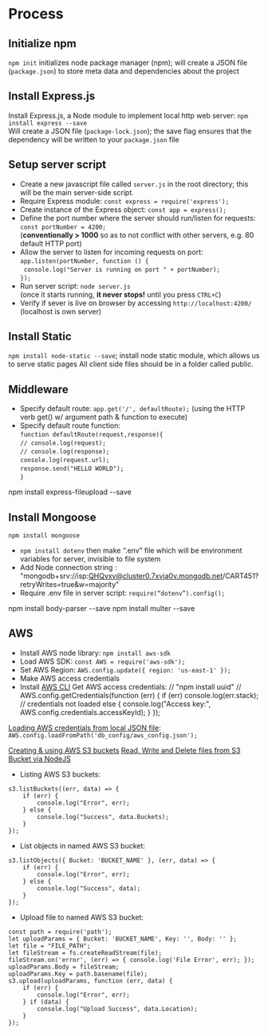 # Process
## Initialize npm
`npm init` initializes node package manager (npm); will create a JSON file (`package.json`) to store meta data and dependencies about the project
## Install Express.js
Install Express.js, a Node module to implement local http web server: `npm install express --save`  
Will create a JSON file (`package-lock.json`); the save flag ensures that the dependency will be written to your `package.json` file
## Setup server script
- Create a new javascript file called `server.js` in the root directory; this will be the main server-side script.  
- Require Express module: `const express = require('express');`
- Create instance of the Express object: `const app = express();`  
- Define the port number where the server should run/listen for requests: `const portNumber = 4200;`  
(**conventionally  > 1000** so as to not conflict with other servers, e.g. 80 default HTTP port)
- Allow the server to listen for incoming requests on port:  
`app.listen(portNumber, function () {`  
`  console.log("Server is running on port " + portNumber); `  
`});`
- Run  server script: `node server.js`  
(once it starts running, **it never stops!** until you press `CTRL+C`)
- Verify if sever is live on browser by accessing `http://localhost:4200/` (localhost is own server)

## Install Static
`npm install node-static --save`; install node static module, which allows us to serve static pages
All client side files should be in a folder called public.

## Middleware
- Specify default route: `app.get('/', defaultRoute);` (using the HTTP verb get() w/ argument path & function to execute)
- Specify default route function:  
`function defaultRoute(request,response){`  
`// console.log(request);`  
`// console.log(response);`  
`console.log(request.url);`  
`response.send("HELLO WORLD");`  
`}`  


npm install express-fileupload --save

## Install Mongoose
`npm install mongoose`
- `npm install dotenv` then make “.env” file which will be environment variables for server, invisible to file system
- Add Node connection string : "mongodb+srv://isp:QHQvxv@cluster0.7xvja0v.mongodb.net/CART451?retryWrites=true&w=majority"
- Require .env file in server script: `require(“dotenv”).config();`


npm install body-parser --save
npm install multer --save



## AWS
- Install AWS node library: `npm install aws-sdk`
- Load AWS SDK: `const AWS = require('aws-sdk');`
- Set AWS Region: `AWS.config.update({ region: 'us-east-1' });`
- Make AWS access credentials
- Install [AWS CLI](https://docs.aws.amazon.com/cli/latest/userguide/getting-started-install.html)
Get AWS access credentials: 
// "npm install uuid"
// 
AWS.config.getCredentials(function (err) {
    if (err) console.log(err.stack);
    // credentials not loaded
    else {
        console.log("Access key:", AWS.config.credentials.accessKeyId);
    }
});

[Loading AWS credentials from local JSON file](https://docs.aws.amazon.com/sdk-for-javascript/v2/developer-guide/loading-node-credentials-json-file.html): `AWS.config.loadFromPath('db_config/aws_config.json');`

[Creating & using AWS S3 buckets](https://docs.aws.amazon.com/sdk-for-javascript/v2/developer-guide/s3-example-creating-buckets.html)
[Read, Write and Delete files from S3 Bucket via NodeJS](https://rajputankit22.medium.com/read-write-and-delete-file-from-s3-bucket-via-nodejs-2e17047d2178)
- Listing AWS S3 buckets:
```
s3.listBuckets((err, data) => {
    if (err) {
        console.log("Error", err);
    } else {
        console.log("Success", data.Buckets);
    }
});
```
- List objects in named AWS S3 bucket:
```
s3.listObjects({ Bucket: 'BUCKET_NAME' }, (err, data) => {
    if (err) {
        console.log("Error", err);
    } else {
        console.log("Success", data);
    }
});
```
- Upload file to named AWS S3 bucket:
```
const path = require('path');
let uploadParams = { Bucket: 'BUCKET_NAME', Key: '', Body: '' };
let file = "FILE_PATH";
let fileStream = fs.createReadStream(file);
fileStream.on('error', (err) => { console.log('File Error', err); });
uploadParams.Body = fileStream;
uploadParams.Key = path.basename(file);
s3.upload(uploadParams, function (err, data) {
    if (err) {
        console.log("Error", err);
    } if (data) {
        console.log("Upload Success", data.Location);
    }
});
```